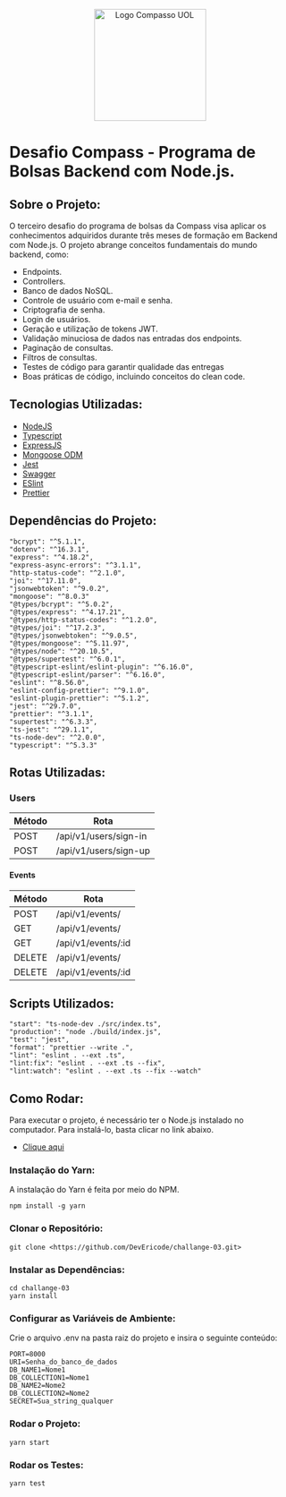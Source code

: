 <p align="center">
  <img src="https://cdn.pluo.jobs/media/logos/2021-11-05_19-02_logo.png" alt="Logo Compasso UOL" width="200">
</p>


# Desafio Compass - Programa de Bolsas Backend com Node.js.

## Sobre o Projeto:

O terceiro desafio do programa de bolsas da Compass visa aplicar os conhecimentos adquiridos durante três meses de formação em Backend com Node.js. O projeto abrange conceitos fundamentais do mundo backend, como:

* Endpoints.
* Controllers.
* Banco de dados NoSQL.
* Controle de usuário com e-mail e senha.
* Criptografia de senha.
* Login de usuários.
* Geração e utilização de tokens JWT.
* Validação minuciosa de dados nas entradas dos endpoints.
* Paginação de consultas.
* Filtros de consultas.
* Testes de código para garantir qualidade das entregas
* Boas práticas de código, incluindo conceitos do clean code.

## Tecnologias Utilizadas:

* [NodeJS](https://nodejs.org/)
* [Typescript](https://www.typescriptlang.org/)
* [ExpressJS](https://www.expresjs.org/)
* [Mongoose ODM](https://mongoosejs.com/)
* [Jest](https://jestjs.io/docs/getting-started)
* [Swagger](https://swagger.io/docs/)
* [ESlint](https://eslint.org/)
* [Prettier](https://prettier.io/)

## Dependências do Projeto:

    "bcrypt": "^5.1.1",
    "dotenv": "^16.3.1",
    "express": "^4.18.2",
    "express-async-errors": "^3.1.1",
    "http-status-code": "^2.1.0",
    "joi": "^17.11.0",
    "jsonwebtoken": "^9.0.2",
    "mongoose": "^8.0.3"
    "@types/bcrypt": "^5.0.2",
    "@types/express": "^4.17.21",
    "@types/http-status-codes": "^1.2.0",
    "@types/joi": "^17.2.3",
    "@types/jsonwebtoken": "^9.0.5",
    "@types/mongoose": "^5.11.97",
    "@types/node": "^20.10.5",
    "@types/supertest": "^6.0.1",
    "@typescript-eslint/eslint-plugin": "^6.16.0",
    "@typescript-eslint/parser": "^6.16.0",
    "eslint": "^8.56.0",
    "eslint-config-prettier": "^9.1.0",
    "eslint-plugin-prettier": "^5.1.2",
    "jest": "^29.7.0",
    "prettier": "^3.1.1",
    "supertest": "^6.3.3",
    "ts-jest": "^29.1.1",
    "ts-node-dev": "^2.0.0",
    "typescript": "^5.3.3"

## Rotas Utilizadas:

### Users

| Método   | Rota                      |
|----------|---------------------------|
| POST     | /api/v1/users/sign-in     |
| POST     | /api/v1/users/sign-up     |

#### Events

| Método   | Rota                      |
|----------|---------------------------|
| POST     | /api/v1/events/           |
| GET      | /api/v1/events/           |
| GET      | /api/v1/events/:id        |
| DELETE   | /api/v1/events/           |
| DELETE   | /api/v1/events/:id        |

## Scripts Utilizados:

    "start": "ts-node-dev ./src/index.ts",
    "production": "node ./build/index.js",
    "test": "jest",
    "format": "prettier --write .",
    "lint": "eslint . --ext .ts",
    "lint:fix": "eslint . --ext .ts --fix",
    "lint:watch": "eslint . --ext .ts --fix --watch"

## Como Rodar:

Para executar o projeto, é necessário ter o Node.js instalado no computador. Para instalá-lo, basta clicar no link abaixo.

* [Clique aqui](https://nodejs.org/)

### Instalação do Yarn:

A instalação do Yarn é feita por meio do NPM.

    npm install -g yarn

### Clonar o Repositório:

    git clone <https://github.com/DevEricode/challange-03.git>

### Instalar as Dependências:

    cd challange-03
    yarn install

### Configurar as Variáveis de Ambiente:

Crie o arquivo .env na pasta raiz do projeto e insira o seguinte conteúdo:

    PORT=8000
    URI=Senha_do_banco_de_dados
    DB_NAME1=Nome1
    DB_COLLECTION1=Nome1
    DB_NAME2=Nome2
    DB_COLLECTION2=Nome2
    SECRET=Sua_string_qualquer

### Rodar o Projeto:

    yarn start

### Rodar os Testes:

    yarn test